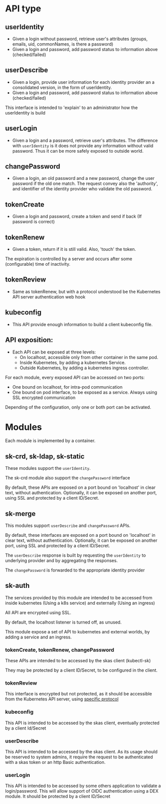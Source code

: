



# API type



## userIdentity

- Given a login without password, retrieve user's attributes (groups, emails, uid, commonNames, is there a password)
- Given a login and password, add password status to information above (checked/failed)

## userDescribe

- Given a login, provide user information for each identity provider an a consolidated version, in the form of userIdentity.
- Given a login and password, add password status to information above (checked/failed)

This interface is intended to 'explain' to an administrator how the userIdentity is build

## userLogin

- Given a login and a password, retrieve user's attributes.
  The difference with `userIdentity` is it does not provide any information without valid password. 
  Thus it can be more safely exposed to outside world.

## changePassword

- Given a login, an old password and a new password, change the user password if the old one match. 
  The request convey also the 'authority', and identifier of the identity provider who validate the old password.

## tokenCreate

- Given a login and password, create a token and send if back (If password is correct)

## tokenRenew

- Given a token, return if it is still valid. Also, 'touch' the token.

The expiration is controlled by a server and occurs after some (configurable) time of inactivity.

## tokenReview

- Same as tokenRenew, but with a protocol understood be the Kubernetes API server authentication web hook

## kubeconfig

- This API provide enough information to build a client kubeconfig file.

## API exposition:

- Each API can be exposed at three levels:
  - On localhost, accessible only from other container in the same pod.
  - Inside Kubernetes, by adding a kubernetes Service. 
  - Outside Kubernetes, by adding a kubernetes ingress controller.

For each module, every exposed API can be accessed on two ports:
- One bound on localhost, for intra-pod communication
- One bound on pod interface, to be exposed as a service. Always using SSL encrypted communication

Depending of the configuration, only one or both port can be activated.


# Modules

Each module is implemented by a container.

## sk-crd, sk-ldap, sk-static

These modules support the `userIdentity`.

The sk-crd module also support the `changePassword` interface

By default, these APIs are exposed on a port bound on 'localhost' in clear text, without authentication. Optionally,
it can be exposed on another port, using SSL and protected by a client ID/Secret.

## sk-merge

This modules support `userDescribe` and `changePassword` APIs.

By default, these interfaces are exposed on a port bound on 'localhost' in clear text, without authentication. Optionally,
it can be exposed on another port, using SSL and protected by a client ID/Secret.

The `userDescribe` response is built by requesting the `userIdentity` to underlying provider and by aggregating the responses.

The `changePassword` is forwarded to the appropriate identity provider

## sk-auth

The services provided by this module are intended to be accessed from inside kubernetes (Using a k8s service) and externally (Using an ingress)

All API are encrypted using SSL.

By default, the localhost listener is turned off, as unused.

This module expose a set of API to kubernetes and external worlds, by adding a service and an ingress.

### tokenCreate, tokenRenew, changePassword

These APIs are intended to be accessed by the skas client (kubectl-sk)

They may be protected by a client ID/Secret, to be configured in the client.

### tokenReview

This interface is encrypted but not protected, as it should be accessible from the Kubernetes API server, using [specific protocol](https://kubernetes.io/docs/reference/access-authn-authz/authentication/#webhook-token-authentication) 

### kubeconfig

This API is intended to be accessed by the skas client, eventually protected by a client Id/Secret

### userDescribe

This API is intended to be accessed by the skas client. As its usage should be reserved to system admins, it require the request to be authenticated with a skas token or an http Basic authentication.

### userLogin

This API is intended to be accessed by some others application to validate a login/password. This will allow support of OIDC authentication using a DEX module. It should be protected by a client ID/Secret




